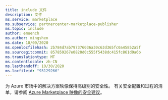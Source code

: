 ```yaml
---
title: include 文件
description: 文件
ms.service: marketplace
ms.subservice: partnercenter-marketplace-publisher
ms.topic: include
author: emuench
ms.author: mingshen
ms.date: 10/09/2020
ms.openlocfilehash: 2b784d7ab797376036a30c63d365fc0a45852a5f
ms.sourcegitcommit: 857859267e0820d0c555f5438dc415fc861d9a6b
ms.translationtype: MT
ms.contentlocale: zh-CN
ms.lasthandoff: 10/30/2020
ms.locfileid: "93129266"
---
```

为 Azure 市场中的解决方案映像保持高级别的安全性。 有关安全配置和过程的清单，请参阅 [Azure Marketplace 映像的安全建议](../../security/fundamentals/azure-marketplace-images.md)。